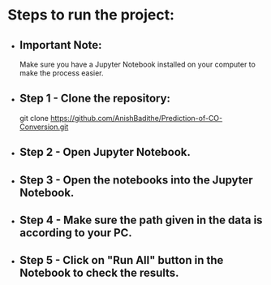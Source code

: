 # Steps to run the project:
- ## Important Note: 
    Make sure you have a Jupyter Notebook installed on your computer to make the process easier.
- ## Step 1 - Clone the repository:
    git clone https://github.com/AnishBadithe/Prediction-of-CO-Conversion.git
- ## Step 2 - Open Jupyter Notebook.
- ## Step 3 - Open the notebooks into the Jupyter Notebook.
- ## Step 4 - Make sure the path given in the data is according to your PC.
- ## Step 5 - Click on "Run All" button in the Notebook to check the results.
